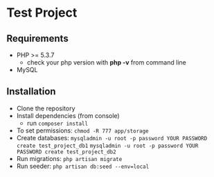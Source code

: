 # Test Project

## Requirements

- PHP >= 5.3.7
  - check your php version with **php -v** from command line
- MySQL

## Installation

- Clone the repository
- Install dependencies (from console)
    - run ```composer install```
- To set permissions: ```chmod -R 777 app/storage```
- Create databases: ```mysqladmin -u root -p password YOUR PASSWORD create test_project_db1```
                    ```mysqladmin -u root -p password YOUR PASSWORD create test_project_db2```
- Run migrations: ```php artisan migrate```
- Run seeder: ```php artisan db:seed --env=local```

